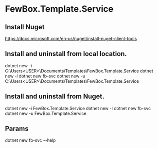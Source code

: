 # FewBox.Template.Service
## Install Nuget
https://docs.microsoft.com/en-us/nuget/install-nuget-client-tools
## Install and uninstall from local location.
dotnet new -i C:\Users\<USER>\Documents\Templates\FewBox.Template.Service
dotnet new -l
dotnet new fb-svc
dotnet new -u C:\Users\<USER>\Documents\Templates\FewBox.Template.Service
## Install and uninstall from Nuget.
dotnet new -i FewBox.Template.Service
dotnet new -l
dotnet new fb-svc
dotnet new -u FewBox.Template.Service
## Params
dotnet new fb-svc --help